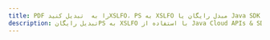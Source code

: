 ---title: PDF را به  تبدیل کنیدXSLFO، PS به XSLFO مبدل رایگان یا Java SDKdescription: تبدیل رایگانPS به XSLFO با استفاده از Java Cloud APIs & SDK همچنین اسناد PDF را در Cloud ایجاد، ویرایش و رندر کنید.---